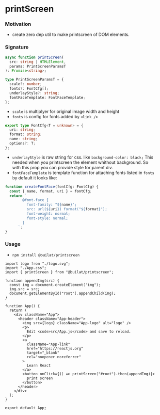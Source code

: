 # printScreen

### Motivation

- create zero dep util to make printscreen of DOM elements.

### Signature

```typescript
async function printScreen(
  src: string | HTMLElement,
  params: PrintScreenParamsT
): Promise<string>;
```

```typescript
type PrintScreenParamsT = {
  scale?: number;
  fonts?: FontCfg[];
  underlayStyle?: string;
  fontFaceTemplate: FontFaceTemplate;
};
```

- `scale` is multiplyer for original image width and height
- `fonts` is config for fonts added by `<link />`

```typescript
export type FontCfg<T = unknown> = {
  uri: string;
  format: string;
  name: string;
  options?: T;
};
```

- `underlayStyle` is raw string for css. like `background-color: black;` This needed when you printscreen the element whithout background. So with this prop you can provide style for parent div.
- `fontFaceTemplate` is template function for attaching fonts listed in `fonts` by default it looks like:

```typescript
function createFontFace(fontCfg: FontCfg) {
  const { name, format, uri } = fontCfg;
  return `
        @font-face {
          font-family: "${name}";
          src: url(${uri}) format("${format}");
          font-weight: normal;
          font-style: normal;
        }
      `;
}
```

### Usage

- `npm install @builat/printscreen`

```tsx
import logo from "./logo.svg";
import "./App.css";
import { printScreen } from "@builat/printscreen";

function appendImg(src) {
  const img = document.createElement("img");
  img.src = src;
  document.getElementById("root").appendChild(img);
}

function App() {
  return (
    <div className="App">
      <header className="App-header">
        <img src={logo} className="App-logo" alt="logo" />
        <p>
          Edit <code>src/App.js</code> and save to reload.
        </p>
        <a
          className="App-link"
          href="https://reactjs.org"
          target="_blank"
          rel="noopener noreferrer"
        >
          Learn React
        </a>
        <button onClick={() => printScreen("#root").then(appendImg)}>
          print screen
        </button>
      </header>
    </div>
  );
}

export default App;
```
